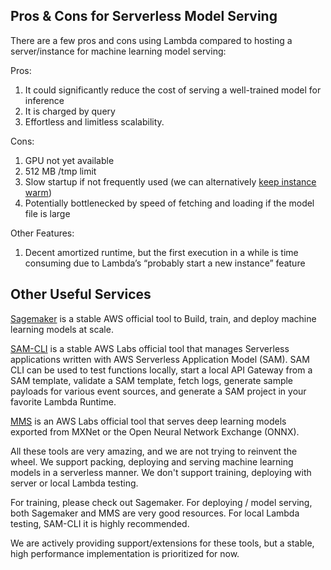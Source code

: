 ## Pros & Cons for Serverless Model Serving

There are a few pros and cons using Lambda compared to hosting a server/instance for machine learning model serving:

Pros:

1. It could significantly reduce the cost of serving a well-trained model for inference
2. It is charged by query
3. Effortless and limitless scalability. 

Cons:

1. GPU not yet available
2. 512 MB /tmp limit
3. Slow startup if not frequently used (we can alternatively [keep instance warm](https://github.com/anchen1011/lambda-inference-toolkit/wiki/Keep-it-Warm))
4. Potentially bottlenecked by speed of fetching and loading if the model file is large

Other Features:

1. Decent amortized runtime, but the first execution in a while is time consuming due to Lambda’s “probably start a new instance” feature

## Other Useful Services

[Sagemaker](https://aws.amazon.com/cn/sagemaker/) is a stable AWS official tool to Build, train, and deploy machine learning models at scale. 

[SAM-CLI](https://github.com/awslabs/aws-sam-cli) is a stable AWS Labs official tool that manages Serverless applications written with AWS Serverless Application Model (SAM). SAM CLI can be used to test functions locally, start a local API Gateway from a SAM template, validate a SAM template, fetch logs, generate sample payloads for various event sources, and generate a SAM project in your favorite Lambda Runtime.

[MMS](https://github.com/awslabs/mxnet-model-server) is an AWS Labs official tool that serves deep learning models exported from MXNet or the Open Neural Network Exchange (ONNX).

All these tools are very amazing, and we are not trying to reinvent the wheel. We support packing, deploying and serving machine learning models in a serverless manner. We don't support training, deploying with server or local Lambda testing. 

For training, please check out Sagemaker. For deploying / model serving, both Sagemaker and MMS are very good resources. For local Lambda testing, SAM-CLI it is highly recommended. 

We are actively providing support/extensions for these tools, but a stable, high performance implementation is prioritized for now.
